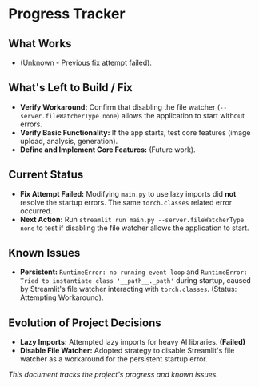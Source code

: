 # Progress Tracker

## What Works

- (Unknown - Previous fix attempt failed).

## What's Left to Build / Fix

- **Verify Workaround:** Confirm that disabling the file watcher (`--server.fileWatcherType none`) allows the application to start without errors.
- **Verify Basic Functionality:** If the app starts, test core features (image upload, analysis, generation).
- **Define and Implement Core Features:** (Future work).

## Current Status

- **Fix Attempt Failed:** Modifying `main.py` to use lazy imports did **not** resolve the startup errors. The same `torch.classes` related error occurred.
- **Next Action:** Run `streamlit run main.py --server.fileWatcherType none` to test if disabling the file watcher allows the application to start.

## Known Issues

- **Persistent:** `RuntimeError: no running event loop` and `RuntimeError: Tried to instantiate class '__path__._path'` during startup, caused by Streamlit's file watcher interacting with `torch.classes`. (Status: Attempting Workaround).

## Evolution of Project Decisions

- **Lazy Imports:** Attempted lazy imports for heavy AI libraries. **(Failed)**
- **Disable File Watcher:** Adopted strategy to disable Streamlit's file watcher as a workaround for the persistent startup error.

*This document tracks the project's progress and known issues.*
